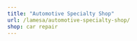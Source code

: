 ```yaml
---
title: "Automotive Specialty Shop"
url: /lamesa/automotive-specialty-shop/
shop: car repair
---
```

